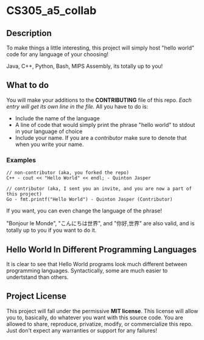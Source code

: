 # CS305_a5_collab

## Description
To make things a little interesting, this project will simply host "hello world" code for any language of your choosing!

Java, C++, Python, Bash, MIPS Assembly, its totally up to you!

## What to do
You will make your additions to the __CONTRIBUTING__ file of this repo. _Each entry will get its own line in the file._ All you have to do is:

- Include the name of the language
- A line of code that would simply print the phrase "hello world" to stdout in your language of choice
- Include your name. If you are a _contributor_ make sure to denote that when you write your name.

### Examples
```
// non-contributor (aka, you forked the repo)
C++ - cout << "Hello World" << endl; - Quinton Jasper
```

```
// contributor (aka, I sent you an invite, and you are now a part of this project)
Go - fmt.printf("Hello World") - Quinton Jasper (Contributor) 
```

If you want, you can even change the language of the phrase!

"Bonjour le Monde", "こんにちは世界", and "你好,世界" are also valid, and is totally up to you if you want to do it.

## Hello World In Different Programming Languages
It is clear to see that Hello World programs look much different between programming languages. Syntactically, some are much easier to undertstand than others.

## Project License
This project will fall under the permissive **MIT license**. This license will allow you to, basically, do whatever you want with this source code. You are allowed to share, reproduce, privatize, modify, or commercialize this repo. Just don't expect any warranties or support for any failures!
